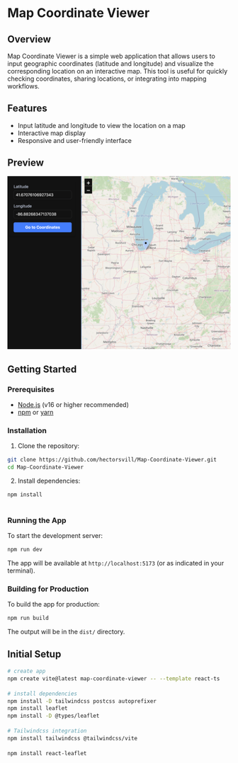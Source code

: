 # Map Coordinate Viewer

## Overview

Map Coordinate Viewer is a simple web application that allows users to input geographic coordinates (latitude and longitude) and visualize the corresponding location on an interactive map. This tool is useful for quickly checking coordinates, sharing locations, or integrating into mapping workflows.

## Features

- Input latitude and longitude to view the location on a map
- Interactive map display
- Responsive and user-friendly interface

## Preview

![Map Coordinate Viewer Preview](app_images/mcv_v1.png)

## Getting Started

### Prerequisites

- [Node.js](https://nodejs.org/) (v16 or higher recommended)
- [npm](https://www.npmjs.com/) or [yarn](https://yarnpkg.com/)

### Installation

1. Clone the repository:

  ```bash
  git clone https://github.com/hectorsvill/Map-Coordinate-Viewer.git
  cd Map-Coordinate-Viewer
  ```

2. Install dependencies:

```bash
npm install
  
```

### Running the App

To start the development server:

```bash
npm run dev

```

The app will be available at `http://localhost:5173` (or as indicated in your terminal).

### Building for Production

To build the app for production:

```bash
npm run build

```

The output will be in the `dist/` directory.

## Initial Setup

```bash
# create app
npm create vite@latest map-coordinate-viewer -- --template react-ts

# install dependencies
npm install -D tailwindcss postcss autoprefixer
npm install leaflet
npm install -D @types/leaflet

# Tailwindcss integration
npm install tailwindcss @tailwindcss/vite

npm install react-leaflet
```
